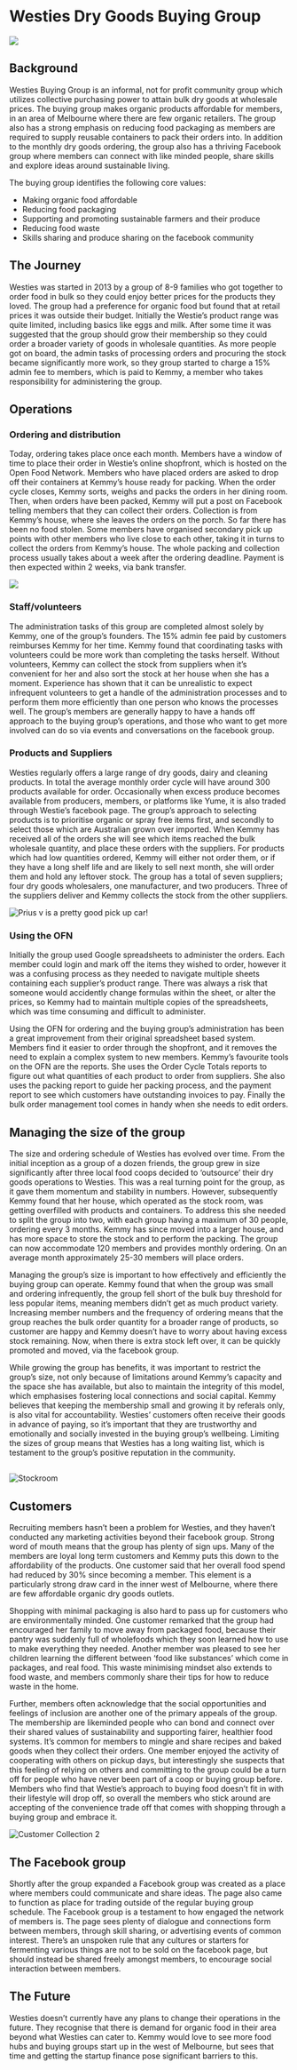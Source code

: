 # Westies Dry Goods Buying Group

![](/assets/32-Westies-1-Family-Pickup_old.jpg)

## Background

Westies Buying Group is an informal, not for profit community group which utilizes collective purchasing power to attain bulk dry goods at wholesale prices. The buying group makes organic products affordable for members, in an area of Melbourne where there are few organic retailers. The group also has a strong emphasis on reducing food packaging as members are required to supply reusable containers to pack their orders into. In addition to the monthly dry goods ordering, the group also has a thriving Facebook group where members can connect with like minded people, share skills and explore ideas around sustainable living.

The buying group identifies the following core values:

* Making organic food affordable
* Reducing food packaging
* Supporting and promoting sustainable farmers and their produce
* Reducing food waste
* Skills sharing and produce sharing on the facebook community

## The Journey

Westies was started in 2013 by a group of 8-9 families who got together to order food in bulk so they could enjoy better prices for the products they loved. The group had a preference for organic food but found that at retail prices it was outside their budget. Initially the Westie’s product range was quite limited, including basics like eggs and milk. After some time it was suggested that the group should grow their membership so they could order a broader variety of goods in wholesale quantities. As more people got on board, the admin tasks of processing orders and procuring the stock became significantly more work, so they group started to charge a 15% admin fee to members, which is paid to Kemmy, a member who takes responsibility for administering the group.

## Operations

### Ordering and distribution

Today, ordering takes place once each month. Members have a window of time to place their order in Westie’s online shopfront, which is hosted on the Open Food Network. Members who have placed orders are asked to drop off their containers at Kemmy’s house ready for packing. When the order cycle closes, Kemmy sorts, weighs and packs the orders in her dining room. Then, when orders have been packed, Kemmy will put a post on Facebook telling members that they can collect their orders. Collection is from Kemmy’s house, where she leaves the orders on the porch. So far there has been no food stolen. Some members have organised secondary pick up points with other members who live close to each other, taking it in turns to collect the orders from Kemmy’s house. The whole packing and collection process usually takes about a week after the ordering deadline. Payment is then expected within 2 weeks, via bank transfer.



![](/assets/32-Westies-2-woman_old.jpg)

### Staff/volunteers

The administration tasks of this group are completed almost solely by Kemmy, one of the group’s founders. The 15% admin fee paid by customers reimburses Kemmy for her time. Kemmy found that coordinating tasks with volunteers could be more work than completing the tasks herself. Without volunteers, Kemmy can collect the stock from suppliers when it’s convenient for her and also sort the stock at her house when she has a moment. Experience has shown that it can be unrealistic to expect infrequent volunteers to get a handle of the administration processes and to perform them more efficiently than one person who knows the processes well. The group’s members are generally happy to have a hands off approach to the buying group’s operations, and those who want to get more involved can do so via events and conversations on the facebook group.

### Products and Suppliers

Westies regularly offers a large range of dry goods, dairy and cleaning products. In total the average monthly order cycle will have around 300 products available for order.  Occasionally when excess produce becomes available from producers, members, or platforms like Yume, it is also traded through Westie’s facebook page. The group’s approach to selecting products is to prioritise organic or spray free items first, and secondly to select those which are Australian grown over imported. When Kemmy has received all of the orders she will see which items reached the bulk wholesale quantity, and place these orders with the suppliers. For products which had low quantities ordered, Kemmy will either not order them, or if they have a long shelf life and are likely to sell next month, she will order them and hold any leftover stock. The group has a total of seven suppliers; four dry goods wholesalers, one manufacturer, and two producers. Three of the suppliers deliver and Kemmy collects the stock from the other suppliers.

![](https://openfoodnetwork.org/wp-content/uploads/2016/10/Prius-v-is-a-pretty-good-pick-up-car.jpg "Prius v is a pretty good pick up car!")

### Using the OFN

Initially the group used Google spreadsheets to administer the orders. Each member could login and mark off the items they wished to order, however it was a confusing process as they needed to navigate multiple sheets containing each supplier’s product range. There was always a risk that someone would accidently change formulas within the sheet, or alter the prices, so Kemmy had to maintain multiple copies of the spreadsheets, which was time consuming and difficult to administer.

Using the OFN for ordering and the buying group’s administration has been a great improvement from their original spreadsheet based system. Members find it easier to order through the shopfront, and it removes the need to explain a complex system to new members. Kemmy’s favourite tools on the OFN are the reports. She uses the Order Cycle Totals reports to figure out what quantities of each product to order from suppliers. She also uses the packing report to guide her packing process, and the payment report to see which customers have outstanding invoices to pay. Finally the bulk order management tool comes in handy when she needs to edit orders.

## Managing the size of the group

The size and ordering schedule of Westies has evolved over time. From the initial inception as a group of a dozen friends, the group grew in size significantly after three local food coops decided to ‘outsource’ their dry goods operations to Westies. This was a real turning point for the group, as it gave them momentum and stability in numbers. However, subsequently Kemmy found that her house, which operated as the stock room, was getting overfilled with products and containers. To address this she needed to split the group into two, with each group having a maximum of 30 people, ordering every 3 months. Kemmy has since moved into a larger house, and has more space to store the stock and to perform the packing. The group can now accommodate 120 members and provides monthly ordering. On an average month approximately 25-30 members will place orders.

Managing the group’s size is important to how effectively and efficiently the buying group can operate. Kemmy found that when the group was small and ordering infrequently, the group fell short of the bulk buy threshold for less popular items, meaning members didn’t get as much product variety. Increasing member numbers and the frequency of ordering means that the group reaches the bulk order quantity for a broader range of products, so customer are happy and Kemmy doesn’t have to worry about having excess stock remaining. Now, when there is extra stock left over, it can be quickly promoted and moved, via the facebook group.

While growing the group has benefits, it was important to restrict the group’s size, not only because of limitations around Kemmy’s capacity and the space she has available, but also to maintain the integrity of this model, which emphasises fostering local connections and social capital. Kemmy believes that keeping the membership small and growing it by referals only, is also vital for accountability. Westies’ customers often receive their goods in advance of paying, so it’s important that they are trustworthy and emotionally and socially invested in the buying group’s wellbeing. Limiting the sizes of group means that Westies has a long waiting list, which is testament to the group’s positive reputation in the community.

## 

![](https://openfoodnetwork.org/wp-content/uploads/2016/10/Stockroom-Copy.jpg "Stockroom")

## Customers

Recruiting members hasn’t been a problem for Westies, and they haven’t conducted any marketing activities beyond their facebook group. Strong word of mouth means that the group has plenty of sign ups. Many of the members are loyal long term customers and Kemmy puts this down to the affordability of the products. One customer said that her overall food spend had reduced by 30% since becoming a member. This element is a particularly strong draw card in the inner west of Melbourne, where there are few affordable organic dry goods outlets.

Shopping with minimal packaging is also hard to pass up for customers who are environmentally minded. One customer remarked that the group had encouraged her family to move away from packaged food, because their pantry was suddenly full of wholefoods which they soon learned how to use to make everything they needed. Another member was pleased to see her children learning the different between ‘food like substances’ which come in packages, and real food. This waste minimising mindset also extends to food waste, and members commonly share their tips for how to reduce waste in the home.

Further, members often acknowledge that the social opportunities and feelings of inclusion are another one of the primary appeals of the group. The membership are likeminded people who can bond and connect over their shared values of sustainability and supporting fairer, healthier food systems. It’s common for members to mingle and share recipes and baked goods when they collect their orders. One member enjoyed the activity of cooperating with others on pickup days, but interestingly she suspects that this feeling of relying on others and committing to the group could be a turn off for people who have never been part of a coop or buying group before. Members who find that Westie’s approach to buying food doesn’t fit in with their lifestyle will drop off, so overall the members who stick around are accepting of the convenience trade off that comes with shopping through a buying group and embrace it.

![](https://openfoodnetwork.org/wp-content/uploads/2016/10/Customer-Collection-2.jpg "Customer Collection 2")

## The Facebook group

Shortly after the group expanded a Facebook group was created as a place where members could communicate and share ideas. The page also came to function as place for trading outside of the regular buying group schedule. The Facebook group is a testament to how engaged the network of members is. The page sees plenty of dialogue and connections form between members, through skill sharing, or advertising events of common interest. There’s an unspoken rule that any cultures or starters for fermenting various things are not to be sold on the facebook page, but should instead be shared freely amongst members, to encourage social interaction between members.

## The Future

Westies doesn’t currently have any plans to change their operations in the future. They recognise that there is demand for organic food in their area beyond what Westies can cater to. Kemmy would love to see more food hubs and buying groups start up in the west of Melbourne, but sees that time and getting the startup finance pose significant barriers to this.

